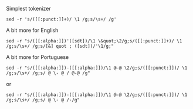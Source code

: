Simplest tokenizer

`sed -r 's/([[:punct:]]+)/ \1 /g;s/\s+/ /g'`

A bit more for English

`sed -r "s/([[:alpha:]])'([sdt])/\1 \&quot;\2/g;s/([[:punct:]]+)/ \1 /g;s/\s+/ /g;s/[&] quot ; ([sdt])/'\1/g;"`

A bit more for Portuguese

`sed -r "s/([[:alpha:]])-([[:alpha:]])/\1 @-@ \2/g;s/([[:punct:]])/ \1 /g;s/\s+/ /g;s/ @ \- @ / @-@ /g"`

or

`sed -r "s/([[:alpha:]])-([[:alpha:]])/\1 @-@ \2/g;s/([[:punct:]])/ \1 /g;s/\s+/ /g;s/ @ \- @ /-/g"`

